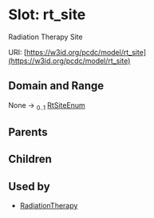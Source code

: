 
# Slot: rt_site


Radiation Therapy Site

URI: [https://w3id.org/pcdc/model/rt_site](https://w3id.org/pcdc/model/rt_site)


## Domain and Range

None &#8594;  <sub>0..1</sub> [RtSiteEnum](RtSiteEnum.md)

## Parents


## Children


## Used by

 * [RadiationTherapy](RadiationTherapy.md)

